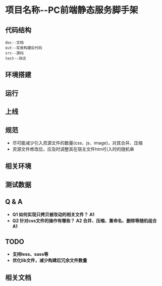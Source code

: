 # 项目名称--PC前端静态服务脚手架
## 代码结构
    doc--文档
    out--存放构建后代码
    src--源码
    test--测试

## 环境搭建

## 运行

## 上线

## 规范
* 尽可能减少引入资源文件的数量(css、js、image)，对其合并、压缩
* 资源文件修改后，应及时调整其在宿主文件html引入时的随机串

## 相关环境

## 测试数据

## Q & A
* **Q1 如何实现只拷贝被改动的相关文件？**
  **A1**
* **Q2 针对css文件的操作有哪些？**
  **A2 合并、压缩、重命名、删除等随机组合**
**A1**

## TODO
* **支持less、sass等**
* **优化lib文件，减少构建后冗余文件数量**
## 相关文档

